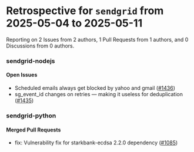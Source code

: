 # Retrospective for `sendgrid` from 2025-05-04 to 2025-05-11

Reporting on 2 Issues from 2 authors, 1 Pull Requests from 1 authors, and 0 Discussions from 0 authors.


### sendgrid-nodejs

#### Open Issues

- Scheduled emails always get blocked by yahoo and gmail ([#1436](https://github.com/sendgrid/sendgrid-nodejs/issues/1436))
- sg_event_id changes on retries — making it useless for deduplication ([#1435](https://github.com/sendgrid/sendgrid-nodejs/issues/1435))

### sendgrid-python

#### Merged Pull Requests

- fix: Vulnerability fix for starkbank-ecdsa 2.2.0 dependency ([#1085](https://github.com/sendgrid/sendgrid-python/pull/1085))